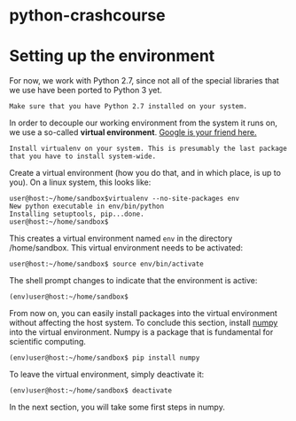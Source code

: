 python-crashcourse
==================


# Setting up the environment
For now, we work with Python 2.7, since not all of the special libraries that we use have been ported to Python 3 yet.

    Make sure that you have Python 2.7 installed on your system. 

In order to decouple our working environment from the system it runs on, we use a so-called **virtual environment**.  [Google is your friend here.](https://www.google.de/webhp?sourceid=chrome-instant&ion=1&espv=2&ie=UTF-8#q=python%20virtualenv)

    Install virtualenv on your system. This is presumably the last package that you have to install system-wide.
    
Create a virtual environment (how you do that, and in which place, is up to you). On a linux system, this looks like:
```{bash}
user@host:~/home/sandbox$virtualenv --no-site-packages env
New python executable in env/bin/python
Installing setuptools, pip...done.
user@host:~/home/sandbox$ 
```
This creates a virtual environment named `env` in the  directory /home/sandbox. This virtual environment needs to be activated:
```
user@host:~/home/sandbox$ source env/bin/activate
```
The shell prompt changes to indicate that the environment is active:
```
(env)user@host:~/home/sandbox$ 
```

From now on, you can easily install packages into the virtual environment without affecting the host system.
To conclude this section, install [numpy](http://www.numpy.org/) into the virtual environment. Numpy is a  package that is fundamental for scientific computing.
```
(env)user@host:~/home/sandbox$ pip install numpy
```
To leave the virtual environment, simply deactivate it:
```
(env)user@host:~/home/sandbox$ deactivate 
```

In the next section, you will take some first steps in numpy.




